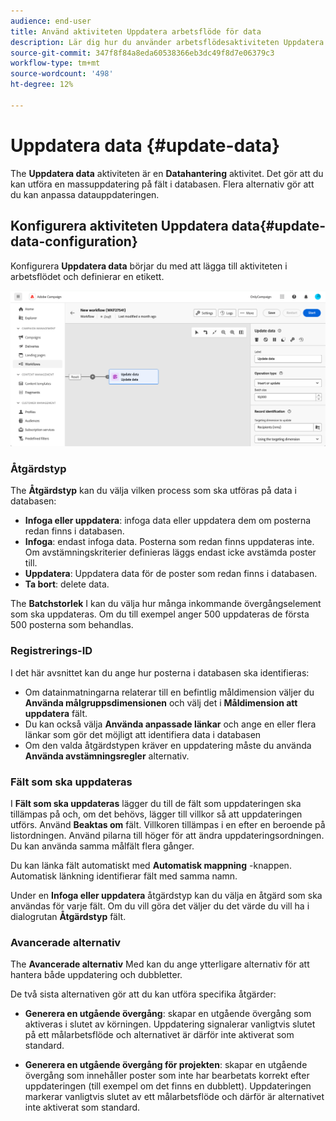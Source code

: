 ```yaml
---
audience: end-user
title: Använd aktiviteten Uppdatera arbetsflöde för data
description: Lär dig hur du använder arbetsflödesaktiviteten Uppdatera data
source-git-commit: 347f8f84a8eda60538366eb3dc49f8d7e06379c3
workflow-type: tm+mt
source-wordcount: '498'
ht-degree: 12%

---
```


# Uppdatera data {#update-data}

The **Uppdatera data** aktiviteten är en **Datahantering** aktivitet. Det gör att du kan utföra en massuppdatering på fält i databasen. Flera alternativ gör att du kan anpassa datauppdateringen.

<!--
The **Operation type** field lets you choose the process to be carried out on the data in the database. Select the first option to add data or update (it if it has already been added). You can also only add data, only update data, or delete data. Select the **Update and merge collections** to select a primary record to link duplicates to, and delete those duplicates safely

Specify how to identify the records in the database: if data relate to an existing targeting dimension, select the **Using the targeting dimension** option and select the targeting dimension and fields to update. Otherwise, specify one or more custom links to identify the data in the database, or direct use of reconciliation keys.

Select the fields to update and reconciliation settings. You can use the **Auto-mapping** option to automatically identify the fields to be updated.

The **Advanced options** section let you specify additional settings to manage data and duplicates.

Toggle the **Generate an outbound transition** option to add an outbound transition that will be activated at the end of the execution of the **Update data** activity. The update generally marks the end of a targeting workflow and therefore the option is not activated by default.

Toggle the **Generate an outbound transition for rejects** option to add an outbound transition containing records that have not been correctly processed after the update (for example if there is a duplicate). The update generally marks the end of a targeting workflow and therefore the option is not activated by default.
-->

## Konfigurera aktiviteten Uppdatera data{#update-data-configuration}

Konfigurera **Uppdatera data** börjar du med att lägga till aktiviteten i arbetsflödet och definierar en etikett.

![](../assets/workflow-update-data.png)

### Åtgärdstyp

The **Åtgärdstyp** kan du välja vilken process som ska utföras på data i databasen:

* **Infoga eller uppdatera**: infoga data eller uppdatera dem om posterna redan finns i databasen.
* **Infoga**: endast infoga data. Posterna som redan finns uppdateras inte. Om avstämningskriterier definieras läggs endast icke avstämda poster till.
* **Uppdatera**: Uppdatera data för de poster som redan finns i databasen.
* **Ta bort**: delete data.

The **Batchstorlek** I kan du välja hur många inkommande övergångselement som ska uppdateras. Om du till exempel anger 500 uppdateras de första 500 posterna som behandlas.

### Registrerings-ID

I det här avsnittet kan du ange hur posterna i databasen ska identifieras:

* Om datainmatningarna relaterar till en befintlig måldimension väljer du **Använda målgruppsdimensionen** och välj det i **Måldimension att uppdatera** fält.
* Du kan också välja **Använda anpassade länkar** och ange en eller flera länkar som gör det möjligt att identifiera data i databasen
* Om den valda åtgärdstypen kräver en uppdatering måste du använda **Använda avstämningsregler** alternativ.

### Fält som ska uppdateras

I **Fält som ska uppdateras** lägger du till de fält som uppdateringen ska tillämpas på och, om det behövs, lägger till villkor så att uppdateringen utförs. Använd **Beaktas om** fält. Villkoren tillämpas i en efter en beroende på listordningen. Använd pilarna till höger för att ändra uppdateringsordningen. Du kan använda samma målfält flera gånger.

Du kan länka fält automatiskt med **Automatisk mappning** -knappen. Automatisk länkning identifierar fält med samma namn.

Under en **Infoga eller uppdatera** åtgärdstyp kan du välja en åtgärd som ska användas för varje fält. Om du vill göra det väljer du det värde du vill ha i dialogrutan **Åtgärdstyp** fält.

### Avancerade alternativ

The **Avancerade alternativ** Med kan du ange ytterligare alternativ för att hantera både uppdatering och dubbletter.

<!--
* **Disable automatic key management**
* **Disable audit**
* **Empty the destination value if the source value is empty**
* **Update all columns with matching names**
* **Ignore records which concern the same target**: only the first in the list of expressions will be considered
-->

De två sista alternativen gör att du kan utföra specifika åtgärder:

* **Generera en utgående övergång**: skapar en utgående övergång som aktiveras i slutet av körningen. Uppdatering signalerar vanligtvis slutet på ett målarbetsflöde och alternativet är därför inte aktiverat som standard.

* **Generera en utgående övergång för projekten**: skapar en utgående övergång som innehåller poster som inte har bearbetats korrekt efter uppdateringen (till exempel om det finns en dubblett). Uppdateringen markerar vanligtvis slutet av ett målarbetsflöde och därför är alternativet inte aktiverat som standard.
